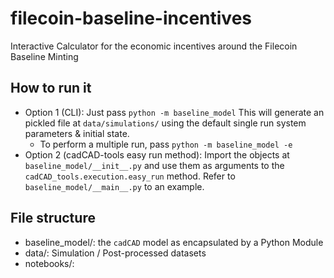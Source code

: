 # filecoin-baseline-incentives
Interactive Calculator for the economic incentives around the Filecoin Baseline Minting

## How to run it

- Option 1 (CLI): Just pass `python -m baseline_model`
This will generate an pickled file at `data/simulations/` using the default single run
system parameters & initial state.
    - To perform a multiple run, pass `python -m baseline_model -e`
- Option 2 (cadCAD-tools easy run method): Import the objects at `baseline_model/__init__.py`
and use them as arguments to the `cadCAD_tools.execution.easy_run` method. Refer to `baseline_model/__main__.py` to an example.
## File structure

- baseline_model/: the `cadCAD` model as encapsulated by a Python Module
- data/: Simulation / Post-processed datasets
- notebooks/: 